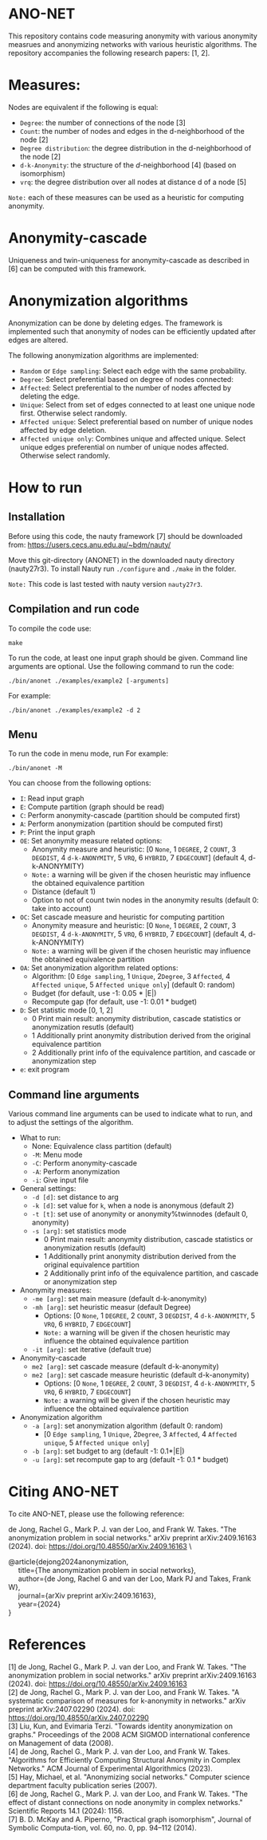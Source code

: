 # ANO-NET
This repository contains code measuring anonymity with various anonymity measrues and anonymizing networks with various heuristic algorithms.
The repository accompanies the following research papers: [1, 2].

# Measures:
Nodes are equivalent if the following is equal:
* `Degree`: the number of connections of the node [3]
* `Count`: the number of nodes and edges in the d-neighborhood of the node [2] 
* `Degree distribution`: the degree distribution in the d-neighborhood of the node [2]
* `d-k-Anonymity`: the structure of the $d$-neighborhood [4] (based on isomorphism)
* `vrq`: the degree distribution over all nodes at distance d of a node [5]

`Note:` each of these measures can be used as a heuristic for computing anonymity.

# Anonymity-cascade
Uniqueness and twin-uniqueness for anonymity-cascade as described in [6] can be computed with this framework.

# Anonymization algorithms
Anonymization can be done by deleting edges. 
The framework is implemented such that anonymity of nodes can be efficiently updated after edges are altered.

The following anonymization algorithms are implemented:
* `Random` or `Edge sampling`: Select each edge with the same probability.
* `Degree`: Select preferential based on degree of nodes connected:
* `Affected`: Select preferential to the number of nodes affected by deleting the edge.
* `Unique`: Select from set of edges connected to at least one unique node first. Otherwise select randomly.
* `Affected unique`: Select preferential based on number of unique nodes affected by edge deletion.
* `Affected unique only`: Combines unique and affected unique. Select unique edges preferential on number of unique nodes affected. Otherwise select randomly.



# How to run

## Installation
Before using this code, the nauty framework [7] should be downloaded from: https://users.cecs.anu.edu.au/~bdm/nauty/

Move this git-directory (ANONET) in the downloaded nauty directory (nauty27r3).
To install Nauty run `./configure` and `./make` in the folder.

`Note:` This code is last tested with nauty version `nauty27r3`.

## Compilation and run code
To compile the code use:
```
make
```

To run the code, at least one input graph should be given. Command line arguments are optional.
Use the following command to run the code:
```
./bin/anonet ./examples/example2 [-arguments]
```
For example:
```
./bin/anonet ./examples/example2 -d 2
```

## Menu
To run the code in menu mode, run
For example:
```
./bin/anonet -M
```
You can choose from the following options:
* `I`: Read input graph
* `E`: Compute partition (graph should be read)
* `C`: Perform anonymity-cascade (partition should be computed first)
* `A`: Perform anonymization (partition should be computed first)
* `P`: Print the input graph
* `OE`: Set anonymity measure related options:
	* Anonymity measure and heuristic: 
	[0 `None`, 1 `DEGREE`, 2 `COUNT`, 3 `DEGDIST`,  4 `d-k-ANONYMITY`, 5 `VRQ`, 6 `HYBRID`, 7 `EDGECOUNT`] (default 4, d-k-ANONYMITY)
	* `Note:` a warning will be given if the chosen heuristic may influence the obtained equivalence partition
	* Distance (default 1)
	* Option to not of count twin nodes in the anonymity results (default 0: take into account)
* `OC`: Set cascade measure and heuristic for computing partition
	* Anonymity measure and heuristic: 
	[0 `None`, 1 `DEGREE`, 2 `COUNT`, 3 `DEGDIST`,  4 `d-k-ANONYMITY`, 5 `VRQ`, 6 `HYBRID`, 7 `EDGECOUNT`] (default 4, d-k-ANONYMITY)
	* `Note:` a warning will be given if the chosen heuristic may influence the obtained equivalence partition
* `OA`: Set anonymization algorithm related options:
	* Algorithm: [0 `Edge sampling`, 1 `Unique`,  2`Degree`, 3  `Affected`, 4 `Affected unique`, 5 `Affected unique only`] (default 0: random)
	* Budget (for default, use -1: 0.05 * |E|)
	* Recompute gap (for default, use -1: 0.01 * budget)
* `D`: Set statistic mode [0, 1, 2]
	* 0 Print main result: anonymity distribution, cascade statistics or anonymization resutls (default)
	* 1 Additionally print anonymity distribution derived from the original equivalence partition
	* 2 Additionally print info of the equivalence partition, and cascade or anonymization step
* `e`: exit program

## Command line arguments
Various command line arguments can be used to indicate what to run, and to adjust the settings of the algorithm.

* What to run:
	* None: Equivalence class partition (default)
	* `-M`: Menu mode
	* `-C`: Perform anonymity-cascade
	* `-A`: Perform anonymization
	* `-i`: Give input file
* General settings:
	* `-d [d]`: set distance to arg
	* `-k [d]`: set value for `k`, when a node is anonymous (default 2)
	* `-t [t]`: set use of anonymity or anonymity%twinnodes (default 0, anonymity)
	* `-s [arg]`: set statistics mode
		* 0 Print main result: anonymity distribution, cascade statistics or anonymization resutls (default)
		* 1 Additionally print anonymity distribution derived from the original equivalence partition
		* 2    Additionally print info of the equivalence partition, and cascade or anonymization step
* Anonymity measures:
	* `-me [arg]`: set main measure (default d-k-anonymity)
	* `-mh [arg]`: set heuristic measur (default Degree)
		* Options: [0 `None`, 1 `DEGREE`, 2 `COUNT`, 3 `DEGDIST`,  4 `d-k-ANONYMITY`, 5 `VRQ`, 6 `HYBRID`, 7 `EDGECOUNT`]
		* `Note:` a warning will be given if the chosen heuristic may influence the obtained equivalence partition
	* `-it [arg]`: set iterative (default true)
* Anonymity-cascade
	* `me2 [arg]`: set cascade measure (default d-k-anonymity)
	* `me2 [arg]`: set cascade measure heuristic (default d-k-anonymity)
		* Options: [0 `None`, 1 `DEGREE`, 2 `COUNT`, 3 `DEGDIST`,  4 `d-k-ANONYMITY`, 5 `VRQ`, 6 `HYBRID`, 7 `EDGECOUNT`]
		* `Note:` a warning will be given if the chosen heuristic may influence the obtained equivalence partition
* Anonymization algorithm
	* `-a [arg]`: set anonymization algorithm (default 0: random)
		* [0 `Edge sampling`, 1 `Unique`,  2`Degree`, 3  `Affected`, 4 `Affected unique`, 5 `Affected unique only`]
	* `-b [arg]`: set budget to arg (default -1: 0.1*|E|)
	* `-u [arg]`: set recompute gap to arg (default -1: 0.1 * budget)

# Citing ANO-NET
To cite ANO-NET, please use the following reference: 

 de Jong, Rachel G., Mark P. J. van der Loo, and Frank W. Takes. "The anonymization problem in social networks." arXiv preprint arXiv:2409.16163
 (2024). doi: https://doi.org/10.48550/arXiv.2409.16163 \
 
@article{dejong2024anonymization,\
  &nbsp;&nbsp;&nbsp;&nbsp; title={The anonymization problem in social networks},\
  &nbsp;&nbsp;&nbsp;&nbsp; author={de Jong, Rachel G and van der Loo, Mark PJ and Takes, Frank W},\
  &nbsp;&nbsp;&nbsp;&nbsp; journal={arXiv preprint arXiv:2409.16163},\
  &nbsp;&nbsp;&nbsp;&nbsp; year={2024}\
}


# References
[1] de Jong, Rachel G., Mark P. J. van der Loo, and Frank W. Takes. "The anonymization problem in social networks." arXiv preprint arXiv:2409.16163
 (2024). doi: https://doi.org/10.48550/arXiv.2409.16163 \
[2] de Jong, Rachel G., Mark P. J. van der Loo, and Frank W. Takes. "A systematic comparison of measures for k-anonymity in networks." arXiv preprint arXiv:2407.02290 (2024). doi:  	
https://doi.org/10.48550/arXiv.2407.02290 \
[3] Liu, Kun, and Evimaria Terzi. "Towards identity anonymization on graphs." Proceedings of the 2008 ACM SIGMOD international conference on Management of data (2008). \
[4] de Jong, Rachel G., Mark P. J. van der Loo, and Frank W. Takes. "Algorithms for Efficiently Computing Structural Anonymity in Complex Networks." ACM Journal of Experimental Algorithmics (2023).  \
[5] Hay, Michael, et al. "Anonymizing social networks." Computer science department faculty publication series (2007).\
[6] de Jong, Rachel G., Mark P. J. van der Loo, and Frank W. Takes. "The effect of distant connections on node anonymity in complex networks." Scientific Reports 14.1 (2024): 1156. \
[7] B. D. McKay and A. Piperno, "Practical graph isomorphism", Journal of Symbolic Computa-tion, vol. 60, no. 0, pp. 94–112 (2014). 
